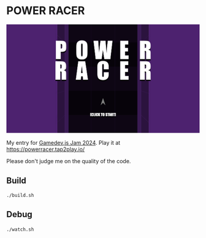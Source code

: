 # POWER RACER

<img src="/assets/main-menu.png">

My entry for [Gamedev.js Jam 2024](https://itch.io/jam/gamedevjs-2024). Play it at https://powerracer.tap2play.io/

Please don't judge me on the quality of the code.

## Build

```sh
./build.sh
```

## Debug

```sh
./watch.sh
```
